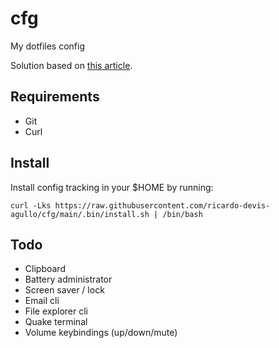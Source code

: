 # cfg
My dotfiles config

Solution based on [this article](https://www.atlassian.com/git/tutorials/dotfiles).

## Requirements

- Git
- Curl

## Install

Install config tracking in your $HOME by running:

    curl -Lks https://raw.githubusercontent.com/ricardo-devis-agullo/cfg/main/.bin/install.sh | /bin/bash

## Todo

- Clipboard
- Battery administrator
- Screen saver / lock
- Email cli
- File explorer cli
- Quake terminal
- Volume keybindings (up/down/mute)